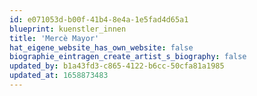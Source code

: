 ```yaml
---
id: e071053d-b00f-41b4-8e4a-1e5fad4d65a1
blueprint: kuenstler_innen
title: 'Mercè Mayor'
hat_eigene_website_has_own_website: false
biographie_eintragen_create_artist_s_biography: false
updated_by: b1a43fd3-c865-4122-b6cc-50cfa81a1985
updated_at: 1658873483
---
```

